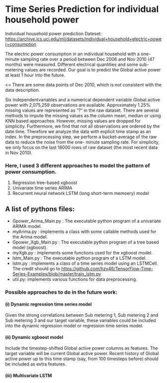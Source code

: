 # Time Series Prediction for individual household power
Individual household power prediction
Dateset: https://archive.ics.uci.edu/ml/datasets/individual+household+electric+power+consumption

The electric power consumption in an individual household with a one-minute sampling rate over a period between Dec 2006
and Nov 2010 (47 months) were measured. Different electrical quantities and some sub-metering values are recorded. 
Our goal is to predict the Global active power at least 1 hour into the future.

<> There are some data points of Dec 2010, which is not consistent with the data description.

Six independentvariables and a numerical dependent variable Global active power with 2,075,259 observations are available. 
Approximately 1.25% missing values are represented as “?” in the raw dataset. There are several methods to impute the missing
values as the column mean, median or using KNN based approaches. However, missing values are dropped for simplicity.
Furthermore, we find that not all observations are ordered by the date time. Therefore we analyze the data with explicit time 
stamp as an index. In the preprocessing step, we perform a bucket-average of the raw data to reduce the noise from the one-
minute sampling rate. For simplicity, we only focus on the last 18000 rows of raw dataset (the most recent data in Nov 2010).

### Here, I used 3 different approaches to model the pattern of power consumption.
1. Regression tree-based xgboost 
2. Univariate time series ARIMA
3. Recurrent neural network LSTM (long short-term memoery) model

## A list of pythons files:
+ Gpower_Arima_Main.py :  The executable python program of a univariate ARIMA model.
+ myArima.py : implements a class with some callable methods used for the Arima model.
+ Gpower_Xgb_Main.py : The executable python program of a tree based model (xgboost).
+ myXgb.py : implements some functions used for the xgboost model.
+ lstm_Main.py : The executable python program of a LSTM model.
+ lstm.py : implements a class of a time series model using an LSTMCell. The credit should go to  https://github.com/hzy46/TensorFlow-Time-Series-Examples/blob/master/train_lstm.py
+ util.py: implements various functions for data preprocessing.


### Possible approaches to do in the future work:
#### (i) Dynamic regression time series model
Given the strong correlations between Sub metering 1, Sub metering 2 and Sub metering 3 and our target variable, 
these variables could be included into the dynamic regression model or regression time series model.

#### (ii) Dynamic xgboost model
Include the timestep-shifted Global active power columns as features. The target variable will be current Global active power. 
Recent history of Global active power up to this time stamp (say, from 100 timesteps before) should be included
as extra features.

#### (iii) Multivariate LSTM

